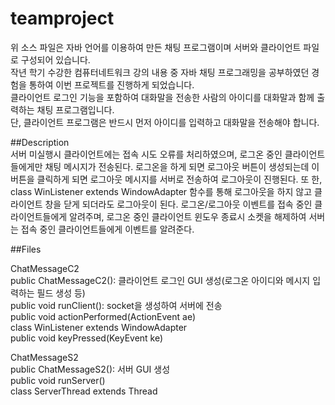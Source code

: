 # teamproject
위 소스 파일은 자바 언어를 이용하여 만든 채팅 프로그램이며 서버와 클라이언트 파일로 구성되어 있습니다.  
작년 학기 수강한 컴퓨터네트워크 강의 내용 중 자바 채팅 프로그래밍을 공부하였던 경험을 통하여 이번 프로젝트를 진행하게 되었습니다.            
클라이언트 로그인 기능을 포함하여 대화말을 전송한 사람의 아이디를 대화말과 함께 출력하는 채팅 프로그램입니다.   
단, 클라이언트 프로그램은 반드시 먼저 아이디를 입력하고 대화말을 전송해야 합니다.  

##Description   
서버 미실행시 클라이언트에는 접속 시도 오류를 처리하였으며, 로그온 중인 클라이언트들에게만 채팅 메시지가 전송된다. 
로그온을 하게 되면 로그아웃 버튼이 생성되는데 이 버튼을 클릭하게 되면 로그아웃 메시지를 서버로 전송하여 로그아웃이 진행된다. 
또 한, class WinListener extends WindowAdapter 함수를 통해 로그아웃을 하지 않고 클라이언트 창을 닫게 되더라도 로그아웃이 된다. 
로그온/로그아웃 이벤트를 접속 중인 클라이언트들에게 알려주며, 로그온 중인 클라이언트 윈도우 종료시 소켓을 해제하여 서버는 접속 중인 클라이언트들에게 이벤트를 알려준다.

##Files

ChatMessageC2                      
     public ChatMessageC2(): 클라이언트 로그인 GUI 생성(로그온 아이디와 메시지 입력하는 필드 생성 등)            
     public void runClient(): socket을 생성하여 서버에 전송                 
     public void actionPerformed(ActionEvent ae)                    
     class WinListener extends WindowAdapter              
     public void keyPressed(KeyEvent ke)                

ChatMessageS2                      
    public ChatMessageS2(): 서버 GUI 생성                  
    public void runServer()                    
    class ServerThread extends Thread                      
